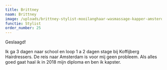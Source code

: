 ```yaml
---
title: Brittney
naam: Brittney
image: /uploads/brittney-stylist-mooilanghaar-wasmassage-kapper-amsterdam.JPG
functie: Stylist
order_number: 25
---
```


Geslaagd\!&nbsp;

Ik ga 3 dagen naar school en loop 1 a 2 dagen stage bij Koffijberg Hairdressers. De reis naar Amsterdam is voor mij geen probleem. Als alles goed gaat haal ik in 2018 mijn diploma en ben ik kapster.&nbsp;
